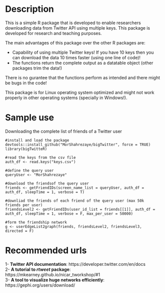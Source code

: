 <h1>Description</h1>
This is a simple R package that is developed to enable researchers downloading data from Twitter API using multiple keys. This package is developed for research and teaching purposes.

The main advantages of this package over the other R packages are:
<ul>
  <li>Capability of using multiple Twitter keys! If you have 10 keys then you can download the data 10 times faster (using one line of code)!</li>
  <li>The functions return the complete output as a datatable object (other packages trim the data!)</li>
</ul>

There is no gurantee that the functions perform as intended and there might be bugs in the code! 

This package is for Linux operating system optimized and might not work properly in other operating systems (specially in Windows!).

<h1>Sample use</h1>
Downloading the complete list of friends of a Twitter user

```{r, echo = FALSE}
#install and load the package
devtools::install_github("MorShahrezaye/bigTwitter", force = TRUE)
library(bigTwitteR)

#read the keys from the csv file
auth_df <- read.keys("keys.csv")

#define the query user
queryUser <- "MorShahrezaye"

#download the friendsof the query user
friends <- getFriendIDs(screen_name_list = queryUser, auth_df = auth_df, sleepTime = 1, verbose = T)

#downliad the friends of each friend of the query user (max 50k friends per user)
friendsLevel2 <- getFriendIDs(user_id_list = friends[[1]], auth_df = auth_df, sleepTime = 1, verbose = F, max_per_user = 50000)

#form the friendship network
g <- userEdgeList2graph(friends, friendsLevel2, friendsLevel3, directed = F)
```

<h1>Recommended urls</h1>
1- <b>Twitter API documentation</b>: https://developer.twitter.com/en/docs</br>
2- <b>A tutorial to <i>rtweet</i> package</b>: https://mkearney.github.io/nicar_tworkshop/#1</br>
3- <b>A tool to visualize huge networks efficiently</b>: https://gephi.org/users/download/
